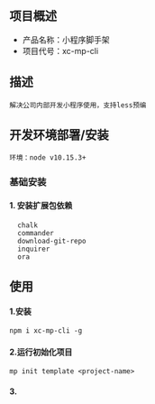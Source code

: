 ## 项目概述

* 产品名称：小程序脚手架
* 项目代号：xc-mp-cli

## 描述
```
解决公司内部开发小程序使用，支持less预编
```

## 开发环境部署/安装
```
环境：node v10.15.3+
```

### 基础安装
 
#### 1. 安装扩展包依赖
```
  chalk
  commander
  download-git-repo
  inquirer
  ora
``` 


## 使用
#### 1.安装
```
npm i xc-mp-cli -g
```
#### 2.运行初始化项目
```
mp init template <project-name>
```
#### 3. 
